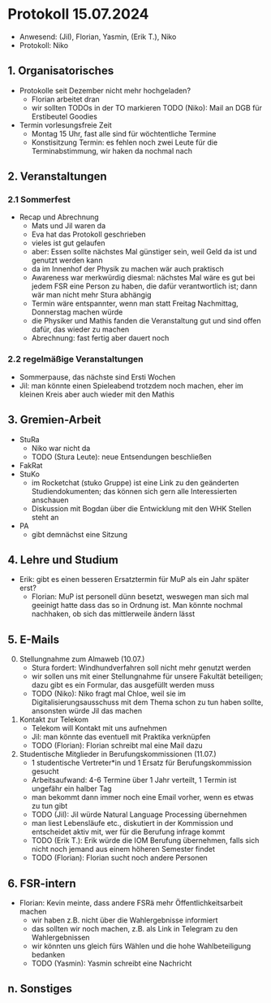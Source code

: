 ---
---

# Protokoll 15.07.2024

* Anwesend: (Jil), Florian, Yasmin, (Erik T.), Niko 
* Protokoll: Niko


## 1. Organisatorisches
* Protokolle seit Dezember nicht mehr hochgeladen?
    * Florian arbeitet dran
    * wir sollten TODOs in der TO markieren
    TODO (Niko): Mail an DGB für Erstibeutel Goodies
* Termin vorlesungsfreie Zeit
    * Montag 15 Uhr, fast alle sind für wöchtentliche Termine
    * Konstisitzung Termin: es fehlen noch zwei Leute für die Terminabstimmung, wir haken da nochmal nach

## 2. Veranstaltungen


### 2.1 Sommerfest
* Recap und Abrechnung 
    * Mats und Jil waren da
    * Eva hat das Protokoll geschrieben
    * vieles ist gut gelaufen
    * aber: Essen sollte nächstes Mal günstiger sein, weil Geld da ist und genutzt werden kann
    * da im Innenhof der Physik zu machen wär auch praktisch
    * Awareness war merkwürdig diesmal: nächstes Mal wäre es gut bei jedem FSR eine Person zu haben, die dafür verantwortlich ist; dann wär man nicht mehr Stura abhängig
    * Termin wäre entspannter, wenn man statt Freitag Nachmittag, Donnerstag machen würde
    * die Physiker und Mathis fanden die Veranstaltung gut und sind offen dafür, das wieder zu machen
    * Abrechnung: fast fertig aber dauert noch

### 2.2 regelmäßige Veranstaltungen
* Sommerpause, das nächste sind Ersti Wochen
* Jil: man könnte einen Spieleabend trotzdem noch machen, eher im kleinen Kreis aber auch wieder mit den Mathis

## 3. Gremien-Arbeit
* StuRa
    * Niko war nicht da
    * TODO (Stura Leute): neue Entsendungen beschließen
* FakRat
* StuKo
    * im Rocketchat (stuko Gruppe) ist eine Link zu den geänderten Studiendokumenten; das können sich gern alle Interessierten anschauen
    * Diskussion mit Bogdan über die Entwicklung mit den WHK Stellen steht an
* PA
    * gibt demnächst eine Sitzung

## 4. Lehre und Studium
* Erik: gibt es einen besseren Ersatztermin für MuP als ein Jahr später erst?
    * Florian: MuP ist personell dünn besetzt, weswegen man sich mal geeinigt hatte dass das so in Ordnung ist. Man könnte nochmal nachhaken, ob sich das mittlerweile ändern lässt

## 5. E-Mails
0. Stellungnahme zum Almaweb (10.07.)
    * Stura fordert: Windhundverfahren soll nicht mehr genutzt werden
    * wir sollen uns mit einer Stellungnahme für unsere Fakultät beteiligen; dazu gibt es ein Formular, das ausgefüllt werden muss
    * TODO (Niko): Niko fragt mal Chloe, weil sie im Digitalisierungsausschuss mit dem Thema schon zu tun haben sollte, ansonsten würde Jil das machen
1. Kontakt zur Telekom
    * Telekom will Kontakt mit uns aufnehmen
    * Jil: man könnte das eventuell mit Praktika verknüpfen
    * TODO (Florian): Florian schreibt mal eine Mail dazu
2. Studentische Mitglieder in Berufungskommissionen (11.07.)
    * 1 studentische Vertreter*in und 1 Ersatz für Berufungskommission gesucht
    * Arbeitsaufwand: 4-6 Termine über 1 Jahr verteilt, 1 Termin ist ungefähr ein halber Tag
    * man bekommt dann immer noch eine Email vorher, wenn es etwas zu tun gibt
    * TODO (Jil): Jil würde Natural Language Processing übernehmen
    * man liest Lebensläufe etc., diskutiert in der Kommission und entscheidet aktiv mit, wer für die Berufung infrage kommt
    * TODO (Erik T.): Erik würde die IOM Berufung übernehmen, falls sich nicht noch jemand aus einem höheren Semester findet
    * TODO (Florian): Florian sucht noch andere Personen

## 6. FSR-intern
* Florian: Kevin meinte, dass andere FSRä mehr Öffentlichkeitsarbeit machen
    * wir haben z.B. nicht über die Wahlergebnisse informiert
    * das sollten wir noch machen, z.B. als Link in Telegram zu den Wahlergebnissen
    * wir könnten uns gleich fürs Wählen und die hohe Wahlbeteiligung bedanken
    * TODO (Yasmin): Yasmin schreibt eine Nachricht

## n. Sonstiges

